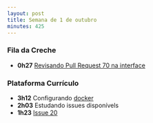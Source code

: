 ```yaml
---
layout: post
title: Semana de 1 de outubro
minutes: 425
---
```


### Fila da Creche

- **0h27** [Revisando Pull Request 70 na interface](https://github.com/prefeiturasp/SME-plataforma-curriculo-interface/pull/70)

### Plataforma Currículo

- **3h12** Configurando [docker](https://www.docker.com/)
- **2h03** Estudando issues disponívels
- **1h23** [Issue 20](https://github.com/prefeiturasp/SME-plataforma-curriculo/issues/20)